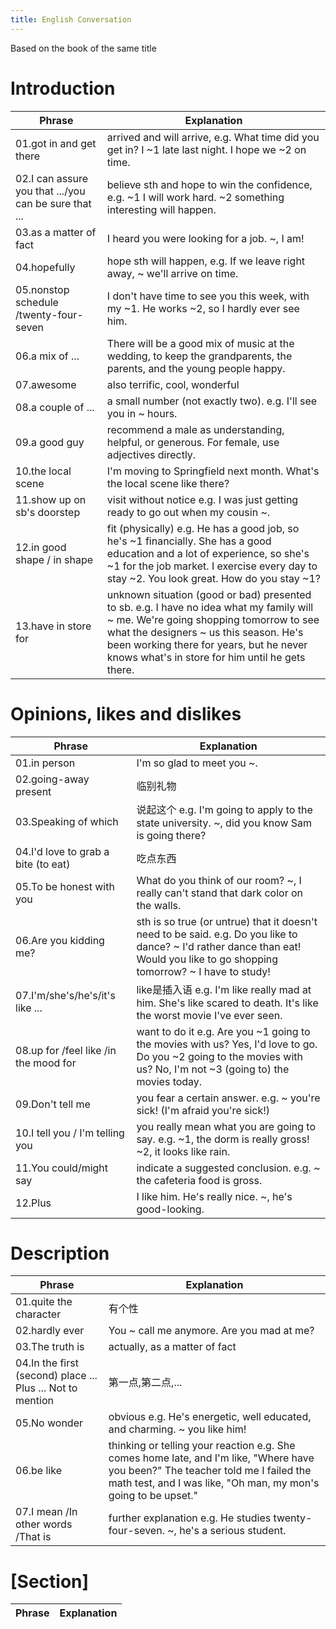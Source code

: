 ```yaml
---
title: English Conversation
---
```


Based on the book of the same title

<!-- more -->

# Introduction
Phrase | Explanation
--- | ---
01.got in and get there | arrived and will arrive, e.g. What time did you get in? I ~1 late last night. I hope we ~2 on time.
02.I can assure you that .../you can be sure that ... | believe sth and hope to win the confidence, e.g. ~1 I will work hard. ~2 something interesting will happen.
03.as a matter of fact | I heard you were looking for a job. ~, I am!
04.hopefully | hope sth will happen, e.g. If we leave right away, ~ we'll arrive on time.
05.nonstop schedule /twenty-four-seven | I don't have time to see you this week, with my ~1. He works ~2, so I hardly ever see him.
06.a mix of ... | There will be a good mix of music at the wedding, to keep the grandparents, the parents, and the young people happy.
07.awesome | also terrific, cool, wonderful
08.a couple of ... | a small number (not exactly two). e.g. I'll see you in ~ hours.
09.a good guy | recommend a male as understanding, helpful, or generous. For female, use adjectives directly.
10.the local scene | I'm moving to Springfield next month. What's the local scene like there?
11.show up on sb's doorstep | visit without notice e.g. I was just getting ready to go out when my cousin ~.
12.in good shape / in shape | fit (physically) e.g. He has a good job, so he's ~1 financially. She has a good education and a lot of experience, so she's ~1 for the job market. I exercise every day to stay ~2. You look great. How do you stay ~1?
13.have in store for | unknown situation (good or bad) presented to sb. e.g. I have no idea what my family will ~ me. We're going shopping tomorrow to see what the designers ~ us this season. He's been working there for years, but he never knows what's in store for him until he gets there.

# Opinions, likes and dislikes
Phrase | Explanation
--- | ---
01.in person | I'm so glad to meet you ~.
02.going-away present | 临别礼物
03.Speaking of which | 说起这个 e.g. I'm going to apply to the state university. ~, did you know Sam is going there?
04.I'd love to grab a bite (to eat) | 吃点东西
05.To be honest with you | What do you think of our room? ~, I really can't stand that dark color on the walls.
06.Are you kidding me? | sth is so true (or untrue) that it doesn't need to be said. e.g. Do you like to dance? ~ I'd rather dance than eat! Would you like to go shopping tomorrow? ~ I have to study!
07.I'm/she's/he's/it's like ... | like是插入语 e.g. I'm like really mad at him. She's like scared to death. It's like the worst movie I've ever seen.
08.up for /feel like /in the mood for | want to do it e.g. Are you ~1 going to the movies with us? Yes, I'd love to go. Do you ~2 going to the movies with us? No, I'm not ~3 (going to) the movies today.
09.Don't tell me | you fear a certain answer. e.g. ~ you're sick! (I'm afraid you're sick!)
10.I tell you / I'm telling you | you really mean what you are going to say. e.g. ~1, the dorm is really gross! ~2, it looks like rain.
11.You could/might say | indicate a suggested conclusion. e.g. ~ the cafeteria food is gross.
12.Plus | I like him. He's really nice. ~, he's good-looking.

# Description
Phrase | Explanation
--- | ---
01.quite the character | 有个性
02.hardly ever | You ~ call me anymore. Are you mad at me?
03.The truth is | actually, as a matter of fact
04.In the first (second) place ... Plus ... Not to mention | 第一点,第二点,...
05.No wonder | obvious e.g. He's energetic, well educated, and charming. ~ you like him!
06.be like | thinking or telling your reaction e.g. She comes home late, and I'm like, "Where have you been?" The teacher told me I failed the math test, and I was like, "Oh man, my mon's going to be upset."
07.I mean /In other words /That is | further explanation e.g. He studies twenty-four-seven. ~, he's a serious student.

# [Section]
Phrase | Explanation
--- | ---
